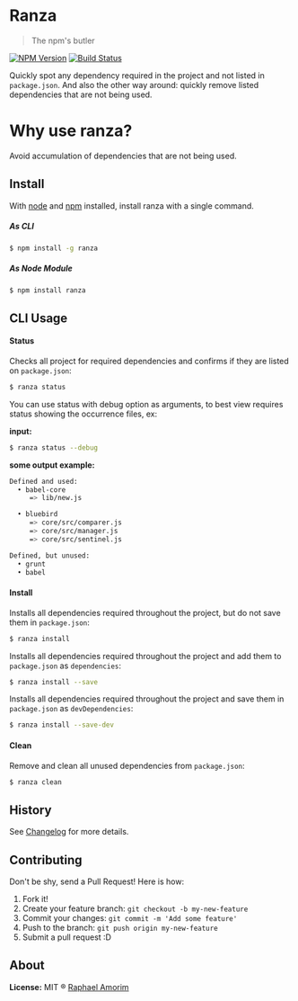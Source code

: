 # Ranza

> The npm's butler

[![NPM Version](https://img.shields.io/npm/v/express.svg?style=flat)](https://www.npmjs.org/package/ranza)
[![Build Status](https://travis-ci.org/raphamorim/ranza.svg)](https://travis-ci.org/raphamorim/ranza)

Quickly spot any dependency required in the project and not listed in `package.json`. And also the other way around: quickly remove listed dependencies that are not being used.

# Why use ranza?

Avoid accumulation of dependencies that are not being used.

## Install

With [node](http://nodejs.org/) and [npm](https://www.npmjs.org/) installed, install ranza with a single command.

##### As CLI

```sh
$ npm install -g ranza
```

##### As Node Module

```sh
$ npm install ranza
```

## CLI Usage

#### Status

Checks all project for required dependencies and confirms if they are listed on `package.json`:

```sh
$ ranza status
```

You can use status with debug option as arguments, to best view requires status showing the occurrence files, ex:

**input:**

```sh
$ ranza status --debug
```

**some output example:**

```sh
Defined and used:
  • babel-core
     => lib/new.js

  • bluebird
     => core/src/comparer.js
     => core/src/manager.js
     => core/src/sentinel.js

Defined, but unused:
  • grunt
  • babel
```

#### Install

Installs all dependencies required throughout the project, but do not save them in `package.json`:

```sh
$ ranza install
```

Installs all dependencies required throughout the project and add them to `package.json` as `dependencies`:

```sh
$ ranza install --save
```

Installs all dependencies required throughout the project and save them in `package.json` as `devDependencies`:

```sh
$ ranza install --save-dev
```

#### Clean

Remove and clean all unused dependencies from `package.json`:

```sh
$ ranza clean
```

## History

See [Changelog](docs/changelog.md) for more details.

## Contributing

Don't be shy, send a Pull Request! Here is how:

1. Fork it!
2. Create your feature branch: `git checkout -b my-new-feature`
3. Commit your changes: `git commit -m 'Add some feature'`
4. Push to the branch: `git push origin my-new-feature`
5. Submit a pull request :D

## About

**License:** MIT ® [Raphael Amorim](https://github.com/raphamorim)
